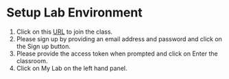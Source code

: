 # Setup Lab Environment

1. Click on this [URL](https://app.strigo.io/event/po6vbWBqbnWeWBiDr) to join the class.
2. Please sign up by providing an email address and password and click on the Sign up button.
3. Please provide the access token when prompted and click on Enter the classroom.
4. Click on My Lab on the left hand panel.
